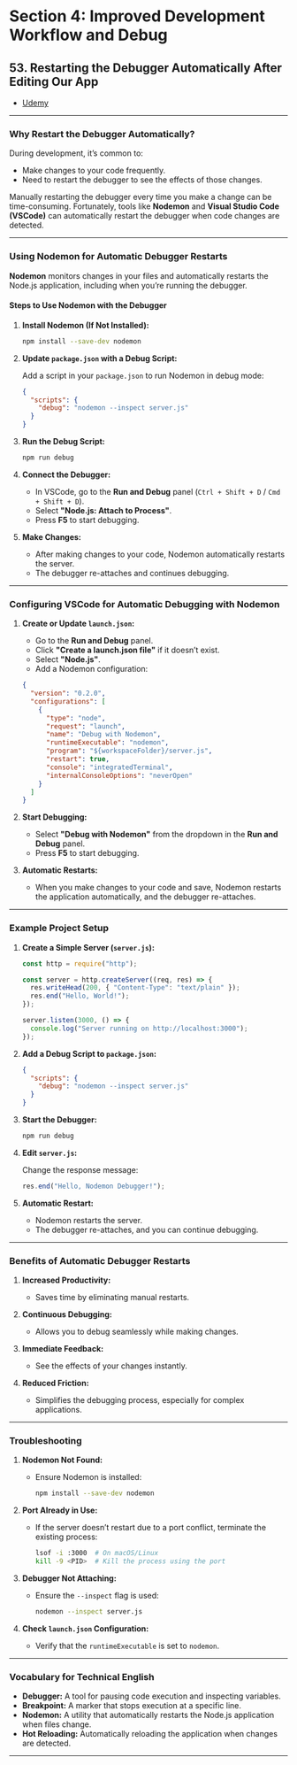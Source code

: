 # Section 4: Improved Development Workflow and Debug

## **53. Restarting the Debugger Automatically After Editing Our App**

- [Udemy](https://www.udemy.com/course/nodejs-the-complete-guide/learn/lecture/11563042#overview)

---

### **Why Restart the Debugger Automatically?**

During development, it’s common to:

- Make changes to your code frequently.
- Need to restart the debugger to see the effects of those changes.

Manually restarting the debugger every time you make a change can be time-consuming. Fortunately, tools like **Nodemon** and **Visual Studio Code (VSCode)** can automatically restart the debugger when code changes are detected.

---

### **Using Nodemon for Automatic Debugger Restarts**

**Nodemon** monitors changes in your files and automatically restarts the Node.js application, including when you’re running the debugger.

#### **Steps to Use Nodemon with the Debugger**

1. **Install Nodemon (If Not Installed):**

   ```bash
   npm install --save-dev nodemon
   ```

2. **Update `package.json` with a Debug Script:**

   Add a script in your `package.json` to run Nodemon in debug mode:

   ```json
   {
     "scripts": {
       "debug": "nodemon --inspect server.js"
     }
   }
   ```

3. **Run the Debug Script:**

   ```bash
   npm run debug
   ```

4. **Connect the Debugger:**

   - In VSCode, go to the **Run and Debug** panel (`Ctrl + Shift + D` / `Cmd + Shift + D`).
   - Select **"Node.js: Attach to Process"**.
   - Press **F5** to start debugging.

5. **Make Changes:**

   - After making changes to your code, Nodemon automatically restarts the server.
   - The debugger re-attaches and continues debugging.

---

### **Configuring VSCode for Automatic Debugging with Nodemon**

1. **Create or Update `launch.json`:**

   - Go to the **Run and Debug** panel.
   - Click **"Create a launch.json file"** if it doesn’t exist.
   - Select **"Node.js"**.
   - Add a Nodemon configuration:

   ```json
   {
     "version": "0.2.0",
     "configurations": [
       {
         "type": "node",
         "request": "launch",
         "name": "Debug with Nodemon",
         "runtimeExecutable": "nodemon",
         "program": "${workspaceFolder}/server.js",
         "restart": true,
         "console": "integratedTerminal",
         "internalConsoleOptions": "neverOpen"
       }
     ]
   }
   ```

2. **Start Debugging:**

   - Select **"Debug with Nodemon"** from the dropdown in the **Run and Debug** panel.
   - Press **F5** to start debugging.

3. **Automatic Restarts:**

   - When you make changes to your code and save, Nodemon restarts the application automatically, and the debugger re-attaches.

---

### **Example Project Setup**

1. **Create a Simple Server (`server.js`):**

   ```javascript
   const http = require("http");

   const server = http.createServer((req, res) => {
     res.writeHead(200, { "Content-Type": "text/plain" });
     res.end("Hello, World!");
   });

   server.listen(3000, () => {
     console.log("Server running on http://localhost:3000");
   });
   ```

2. **Add a Debug Script to `package.json`:**

   ```json
   {
     "scripts": {
       "debug": "nodemon --inspect server.js"
     }
   }
   ```

3. **Start the Debugger:**

   ```bash
   npm run debug
   ```

4. **Edit `server.js`:**

   Change the response message:

   ```javascript
   res.end("Hello, Nodemon Debugger!");
   ```

5. **Automatic Restart:**

   - Nodemon restarts the server.
   - The debugger re-attaches, and you can continue debugging.

---

### **Benefits of Automatic Debugger Restarts**

1. **Increased Productivity:**

   - Saves time by eliminating manual restarts.

2. **Continuous Debugging:**

   - Allows you to debug seamlessly while making changes.

3. **Immediate Feedback:**

   - See the effects of your changes instantly.

4. **Reduced Friction:**
   - Simplifies the debugging process, especially for complex applications.

---

### **Troubleshooting**

1. **Nodemon Not Found:**

   - Ensure Nodemon is installed:
     ```bash
     npm install --save-dev nodemon
     ```

2. **Port Already in Use:**

   - If the server doesn’t restart due to a port conflict, terminate the existing process:
     ```bash
     lsof -i :3000  # On macOS/Linux
     kill -9 <PID>  # Kill the process using the port
     ```

3. **Debugger Not Attaching:**

   - Ensure the `--inspect` flag is used:
     ```bash
     nodemon --inspect server.js
     ```

4. **Check `launch.json` Configuration:**

   - Verify that the `runtimeExecutable` is set to `nodemon`.

---

### **Vocabulary for Technical English**

- **Debugger:** A tool for pausing code execution and inspecting variables.
- **Breakpoint:** A marker that stops execution at a specific line.
- **Nodemon:** A utility that automatically restarts the Node.js application when files change.
- **Hot Reloading:** Automatically reloading the application when changes are detected.

---
